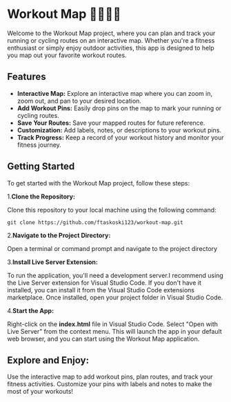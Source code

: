 # Workout Map 🏃‍♀️🚴‍♂️

Welcome to the Workout Map project, where you can plan and track your running or cycling routes on an interactive map. Whether you're a fitness enthusiast or simply enjoy outdoor activities, this app is designed to help you map out your favorite workout routes.

## Features

- **Interactive Map:** Explore an interactive map where you can zoom in, zoom out, and pan to your desired location.
- **Add Workout Pins:** Easily drop pins on the map to mark your running or cycling routes.
- **Save Your Routes:** Save your mapped routes for future reference.
- **Customization:** Add labels, notes, or descriptions to your workout pins.
- **Track Progress:** Keep a record of your workout history and monitor your fitness journey.

## Getting Started
To get started with the Workout Map project, follow these steps:


1.**Clone the Repository:**

Clone this repository to your local machine using the following command:
```
git clone https://github.com/ftaskoski123/workout-map.git
```

2.**Navigate to the Project Directory:**

Open a terminal or command prompt and navigate to the project directory

3.**Install Live Server Extension:**

To run the application, you'll need a development server.I recommend using the Live Server extension for Visual Studio Code.
If you don't have it installed, you can install it from the Visual Studio Code extensions marketplace.
Once installed, open your project folder in Visual Studio Code.

4.**Start the App:**

Right-click on the **index.html** file in Visual Studio Code.
Select "Open with Live Server" from the context menu.
This will launch the app in your default web browser, and you can start using the Workout Map application.

## Explore and Enjoy:

Use the interactive map to add workout pins, plan routes, and track your fitness activities. Customize your pins with labels and notes to make the most of your workouts!
